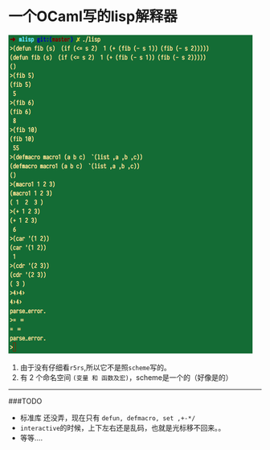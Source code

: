 一个OCaml写的lisp解释器
========

![png](https://github.com/RCmerci/lisp-interpreter-1/blob/master/resource/1.png)


1. 由于没有仔细看`r5rs`,所以它不是照`scheme`写的。
2. 有 2 个命名空间 `(变量 和 函数及宏)`，scheme是一个的（好像是的）

--------------------------
###TODO


-  标准库 还没弄，现在只有 `defun, defmacro, set ,+-*/`
-  `interactive`的时候，上下左右还是乱码，也就是光标移不回来。。
-  等等....



